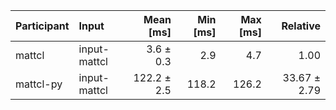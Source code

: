 | Participant | Input | Mean [ms] | Min [ms] | Max [ms] | Relative |
|:---|:---|---:|---:|---:|---:|
| mattcl | input-mattcl | 3.6 ± 0.3 | 2.9 | 4.7 | 1.00 |
| mattcl-py | input-mattcl | 122.2 ± 2.5 | 118.2 | 126.2 | 33.67 ± 2.79 |
